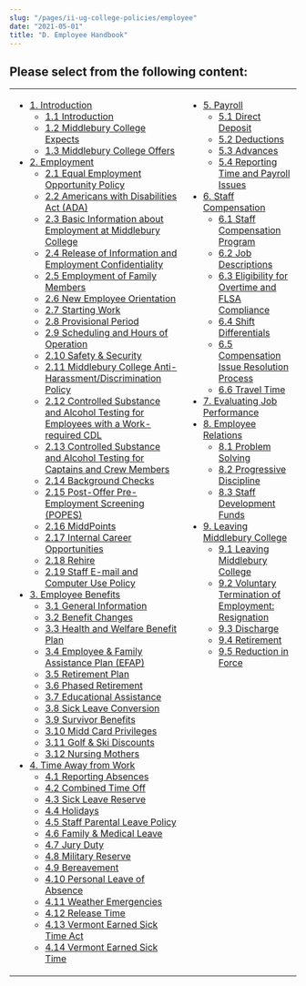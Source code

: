 ```yaml
---
slug: "/pages/ii-ug-college-policies/employee"
date: "2021-05-01"
title: "D. Employee Handbook"
---
```


## Please select from the following content:

<table>

<tbody>

<tr valign="top">

<td>

*   [1\. Introduction](/about/handbook/ug-college-policies/employee/introduction)
    *   [1.1 Introduction](/about/handbook/ug-college-policies/employee/introduction/intro)
    *   [1.2 Middlebury College Expects](/about/handbook/ug-college-policies/employee/introduction/expects)
    *   [1.3 Middlebury College Offers](/about/handbook/ug-college-policies/employee/introduction/offers)
*   [2\. Employment](/about/handbook/ug-college-policies/employee/employment)
    *   [2.1 Equal Employment Opportunity Policy](/about/handbook/ug-college-policies/employee/employment/2.1-equal-employment-opportunity-policy-)
    *   [2.2 Americans with Disabilities Act (ADA)](/about/handbook/ug-college-policies/employee/employment/ada)
    *   [2.3 Basic Information about Employment at Middlebury College](/about/handbook/ug-college-policies/employee/employment/basic_info)
    *   [2.4 Release of Information and Employment Confidentiality](/about/handbook/ug-college-policies/employee/employment/2.4-release-of-information-and-employment-confidentiality)
    *   [2.5 Employment of Family Members](/about/handbook/ug-college-policies/employee/employment/employment_family)
    *   [2.6 New Employee Orientation](/about/handbook/ug-college-policies/employee/employment/orientation)
    *   [2.7 Starting Work](/about/handbook/ug-college-policies/employee/employment/starting_work)
    *   [2.8 Provisional Period](/about/handbook/ug-college-policies/employee/employment/provisional_period)
    *   [2.9 Scheduling and Hours of Operation](/about/handbook/ug-college-policies/employee/employment/scheduling_hours_operation)
    *   [2.10 Safety & Security](/about/handbook/ug-college-policies/employee/employment/safety_security)
    *   [2.11 Middlebury College Anti-Harassment/Discrimination Policy](/about/handbook/ug-college-policies/employee/employment/anti-har-policy)
    *   [2.12 Controlled Substance and Alcohol Testing for Employees with a Work-required CDL](/about/handbook/ug-college-policies/employee/employment/hr_controlled_sub_cdl)
    *   [2.13 Controlled Substance and Alcohol Testing for Captains and Crew Members](/about/handbook/ug-college-policies/employee/employment/alcohol_testing_captains)
    *   [2.14 Background Checks](/about/handbook/ug-college-policies/employee/employment/criminal_background_ch)
    *   [2.15 Post-Offer Pre-Employment Screening (POPES)](/about/handbook/ug-college-policies/employee/employment/popes)
    *   [2.16 MiddPoints](/about/handbook/ug-college-policies/employee/employment/MiddPoints)
    *   [2.17 Internal Career Opportunities](/about/handbook/ug-college-policies/employee/employment/internal_career)
    *   [2.18 Rehire](/about/handbook/ug-college-policies/employee/employment/rehire)
    *   [2.19 Staff E-mail and Computer Use Policy](/about/handbook/ug-college-policies/employee/employment/staff_computer_use)
*   [3\. Employee Benefits](/about/handbook/ug-college-policies/employee/benefits)
    *   [3.1 General Information](/about/handbook/ug-college-policies/employee/benefits/general_info)
    *   [3.2 Benefit Changes](/about/handbook/ug-college-policies/employee/benefits/benefit_changes)
    *   [3.3 Health and Welfare Benefit Plan](/about/handbook/ug-college-policies/employee/benefits/health_welfard)
    *   [3.4 Employee & Family Assistance Plan (EFAP)](/about/handbook/ug-college-policies/employee/benefits/efap)
    *   [3.5 Retirement Plan](/about/handbook/ug-college-policies/employee/benefits/retirement)
    *   [3.6 Phased Retirement](/about/handbook/ug-college-policies/employee/benefits/phased_ret)
    *   [3.7 Educational Assistance](/about/handbook/ug-college-policies/employee/benefits/educational_assistance)
    *   [3.8 Sick Leave Conversion](/about/handbook/ug-college-policies/employee/benefits/sick_leave_conversion)
    *   [3.9 Survivor Benefits](/about/handbook/ug-college-policies/employee/benefits/survivor_benefits)
    *   [3.10 Midd Card Privileges](/about/handbook/ug-college-policies/employee/benefits/midd_card_priveleges)
    *   [3.11 Golf & Ski Discounts](/about/handbook/ug-college-policies/employee/benefits/discounts)
    *   [3.12 Nursing Mothers](/about/handbook/ug-college-policies/employee/benefits/nursing_mothers)
*   [4\. Time Away from Work](/about/handbook/ug-college-policies/employee/time_away)
    *   [4.1 Reporting Absences](/about/handbook/ug-college-policies/employee/time_away/reporting_absences)
    *   [4.2 Combined Time Off](/about/handbook/ug-college-policies/employee/time_away/cto)
    *   [4.3 Sick Leave Reserve](/about/handbook/ug-college-policies/employee/time_away/slr)
    *   [4.4 Holidays](/about/handbook/ug-college-policies/employee/time_away/holidays)
    *   [4.5 Staff Parental Leave Policy](/about/handbook/ug-college-policies/employee/time_away/staff_parental_leave)
    *   [4.6 Family & Medical Leave](/about/handbook/ug-college-policies/employee/time_away/family_medical_leave)
    *   [4.7 Jury Duty](/about/handbook/ug-college-policies/employee/time_away/jury_duty)
    *   [4.8 Military Reserve](/about/handbook/ug-college-policies/employee/time_away/military_reserve)
    *   [4.9 Bereavement](/about/handbook/ug-college-policies/employee/time_away/bereavement)
    *   [4.10 Personal Leave of Absence](/about/handbook/ug-college-policies/employee/time_away/personal_leave)
    *   [4.11 Weather Emergencies](/about/handbook/ug-college-policies/employee/time_away/weather_emergencies)
    *   [4.12 Release Time](/about/handbook/ug-college-policies/employee/time_away/release_time)
    *   [4.13 Vermont Earned Sick Time Act](/about/handbook/ug-college-policies/employee/time_away/4.13-vermont-earned-sick-time-act)
    *   [4.14 Vermont Earned Sick Time](/about/handbook/ug-college-policies/employee/time_away/4.14-vermont-earned-sick-time)

</td>

<td>

*   [5\. Payroll](/about/handbook/ug-college-policies/employee/payroll)
    *   [5.1 Direct Deposit](/about/handbook/ug-college-policies/employee/payroll/direct_deposit)
    *   [5.2 Deductions](/about/handbook/ug-college-policies/employee/payroll/deductions)
    *   [5.3 Advances](/about/handbook/ug-college-policies/employee/payroll/advances)
    *   [5.4 Reporting Time and Payroll Issues](/about/handbook/ug-college-policies/employee/payroll/payroll_issues)
*   [6\. Staff Compensation](/about/handbook/ug-college-policies/employee/wage_salary)
    *   [6.1 Staff Compensation Program](/about/handbook/ug-college-policies/employee/wage_salary/staff_compensation_program)
    *   [6.2 Job Descriptions](/about/handbook/ug-college-policies/employee/wage_salary/job_descriptions)
    *   [6.3 Eligibility for Overtime and FLSA Compliance](/about/handbook/ug-college-policies/employee/wage_salary/overtime)
    *   [6.4 Shift Differentials](/about/handbook/ug-college-policies/employee/wage_salary/shift_differentials)
    *   [6.5 Compensation Issue Resolution Process](/about/handbook/ug-college-policies/employee/wage_salary/compensation_issue_resolution_process)
    *   [6.6 Travel Time](/about/handbook/ug-college-policies/employee/wage_salary/travel_time)
*   [7\. Evaluating Job Performance](/about/handbook/ug-college-policies/employee/evaluating)
*   [8\. Employee Relations](/about/handbook/ug-college-policies/employee/processes_development)
    *   [8.1 Problem Solving](/about/handbook/ug-college-policies/employee/processes_development/problem_solving)
    *   [8.2 Progressive Discipline](/about/handbook/ug-college-policies/employee/processes_development/progressive_discipline)
    *   [8.3 Staff Development Funds](/about/handbook/ug-college-policies/employee/processes_development/staff_dev_funds)
*   [9\. Leaving Middlebury College](/about/handbook/ug-college-policies/employee/leaving_midd)
    *   [9.1 Leaving Middlebury College](/about/handbook/ug-college-policies/employee/leaving_midd/leaving_middlebury_college)
    *   [9.2 Voluntary Termination of Employment: Resignation](/about/handbook/ug-college-policies/employee/leaving_midd/resignation)
    *   [9.3 Discharge](/about/handbook/ug-college-policies/employee/leaving_midd/discharge)
    *   [9.4 Retirement](/about/handbook/ug-college-policies/employee/leaving_midd/retirement)
    *   [9.5 Reduction in Force](/about/handbook/ug-college-policies/employee/leaving_midd/rif)

</td>

</tr>

</tbody>

</table>